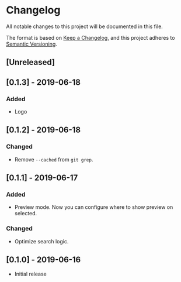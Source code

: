 # Changelog
All notable changes to this project will be documented in this file.

The format is based on [Keep a Changelog](https://keepachangelog.com/en/1.0.0/),
and this project adheres to [Semantic Versioning](https://semver.org/spec/v2.0.0.html).

## [Unreleased]

## [0.1.3] - 2019-06-18
### Added
- Logo

## [0.1.2] - 2019-06-18
### Changed
- Remove `--cached` from `git grep`.

## [0.1.1] - 2019-06-17
### Added
- Preview mode. Now you can configure where to show preview on selected.

### Changed
- Optimize search logic.

## [0.1.0] - 2019-06-16
- Initial release
